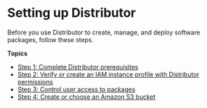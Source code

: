# Setting up Distributor<a name="distributor-getting-started"></a>

Before you use Distributor to create, manage, and deploy software packages, follow these steps\.

**Topics**
+ [Step 1: Complete Distributor prerequisites](distributor-prerequisites.md)
+ [Step 2: Verify or create an IAM instance profile with Distributor permissions](distributor-getting-started-instance-profile.md)
+ [Step 3: Control user access to packages](distributor-getting-started-restrict-access.md)
+ [Step 4: Create or choose an Amazon S3 bucket](distributor-getting-s3-bucket.md)